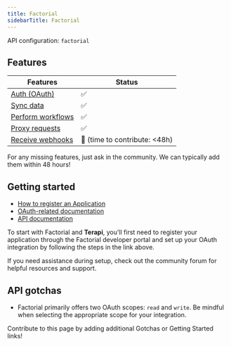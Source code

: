 ```yaml
---
title: Factorial
sidebarTitle: Factorial
---
```


API configuration: `factorial`

## Features

| Features | Status |
| - | - |
| [Auth (OAuth)](/integrate/guides/authorize-an-api) | ✅ |
| [Sync data](/integrate/guides/sync-data-from-an-api) | ✅ |
| [Perform workflows](/integrate/guides/perform-workflows-with-an-api) | ✅ |
| [Proxy requests](/integrate/guides/proxy-requests-to-an-api) | ✅ |
| [Receive webhooks](/integrate/guides/receive-webhooks-from-an-api) | 🚫 (time to contribute: &lt;48h) |

For any missing features, just ask in the community. We can typically add them within 48 hours!

## Getting started

-   [How to register an Application](https://help.factorialhr.com/getting-started-with-factorial-api#CINQ)
-   [OAuth-related documentation](https://help.factorialhr.com/getting-started-with-factorial-api#SIX)
-   [API documentation](https://help.factorialhr.com/apps-integrations#factorial-api)

To start with Factorial and **Terapi**, you'll first need to register your application through the Factorial developer portal and set up your OAuth integration by following the steps in the link above.

If you need assistance during setup, check out the community forum for helpful resources and support.

## API gotchas

-   Factorial primarily offers two OAuth scopes: `read` and `write`. Be mindful when selecting the appropriate scope for your integration.

Contribute to this page by adding additional Gotchas or Getting Started links!
